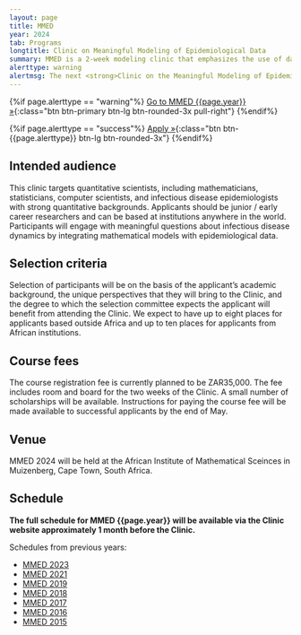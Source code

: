 ```yaml
---
layout: page
title: MMED
year: 2024
tab: Programs
longtitle: Clinic on Meaningful Modeling of Epidemiological Data
summary: MMED is a 2­‐week modeling clinic that emphasizes the use of data in understanding infectious disease dynamics. Participants conduct modeling projects informed by epidemiological data that address practical questions in a meaningful way.
alerttype: warning
alertmsg: The next <strong>Clinic on the Meaningful Modeling of Epidemiological Data (MMED)</strong> will be held on 17-29 June 2024 in Muizenberg, South Africa.
---
```


{%if page.alerttype == "warning"%}
[Go to MMED {{page.year}} »](http://www.ici3d.org/MMED/info "MMED {{page.year}}"){:class="btn btn-primary btn-lg btn-rounded-3x pull-right"}
{%endif%}

{%if page.alerttype == "success"%}
[Apply »](./apply "MMED {{page.year}} Application"){:class="btn btn-{{page.alerttype}} btn-lg btn-rounded-3x"}
{%endif%}
<br>

## Intended audience

This clinic targets quantitative scientists, including mathematicians, statisticians, computer scientists, and infectious disease epidemiologists with strong quantitative backgrounds. Applicants should be junior / early career researchers and can be based at institutions anywhere in the world. Participants will engage with meaningful questions about infectious disease dynamics by integrating mathematical models with epidemiological data.

## Selection criteria

Selection of participants will be on the basis of the applicant’s academic background, the unique perspectives that they will bring to the Clinic, and the degree to which the selection committee expects the applicant will benefit from attending the Clinic. We expect to have up to eight places for applicants based outside Africa and up to ten places for applicants from African institutions.

## Course fees

The course registration fee is currently planned to be ZAR35,000. The fee includes room and board for the two weeks of the Clinic. A small number of scholarships will be available. Instructions for paying the course fee will be made available to successful applicants by the end of May.

## Venue

MMED 2024 will be held at the African Institute of Mathematical Sceinces in Muizenberg, Cape Town, South Africa.

## Schedule

**The full schedule for MMED {{page.year}} will be available via the Clinic website approximately 1 month before the Clinic.**

Schedules from previous years:

- [MMED 2023](../MMED/schedule/2023 "MMED 2023 schedule")
- [MMED 2021](./schedule/2021 "MMED 2021 schedule")
- [MMED 2019](./schedule/2019 "MMED 2019 schedule")
- [MMED 2018](./schedule/2018 "MMED 2018 schedule")
- [MMED 2017](./schedule/2017 "MMED 2017 schedule")
- [MMED 2016](./schedule/2016 "MMED 2016 schedule")
- [MMED 2015](./schedule/2015 "MMED 2015 schedule")
